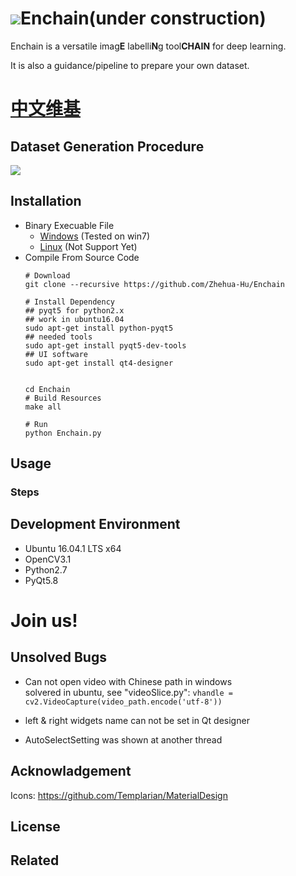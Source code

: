 # [![](./icons/EnchainLogoLittle.png)](https://github.com/Zhehua-Hu/Enchain)Enchain(under construction)

Enchain is a versatile imag**E** labelli**N**g tool**CHAIN** for deep learning.

It is also a guidance/pipeline to prepare your own dataset.


# [中文维基](https://github.com/Zhehua-Hu/Enchain/wiki/README_Chineses)

## Dataset Generation Procedure


![](./doc/docPictures/DatasetGenerationProcedure.png)
## Installation

* Binary Execuable File
    - [Windows]() (Tested on win7)
    - [Linux]() (Not Support Yet)
* Compile From Source Code
    ```
    # Download
    git clone --recursive https://github.com/Zhehua-Hu/Enchain
    
    # Install Dependency
    ## pyqt5 for python2.x
    ## work in ubuntu16.04
    sudo apt-get install python-pyqt5
    ## needed tools
    sudo apt-get install pyqt5-dev-tools
    ## UI software
    sudo apt-get install qt4-designer
    

    cd Enchain
    # Build Resources
    make all

    # Run
    python Enchain.py
    ```


## Usage




### Steps


## Development Environment
* Ubuntu 16.04.1 LTS x64
* OpenCV3.1
* Python2.7
* PyQt5.8


# Join us!

## Unsolved Bugs

* Can not open video with Chinese path in windows  
solvered in ubuntu, see "videoSlice.py": `vhandle = cv2.VideoCapture(video_path.encode('utf-8'))`

* left & right widgets name can not be set in Qt designer

* AutoSelectSetting was shown at another thread

## Acknowladgement

Icons: <https://github.com/Templarian/MaterialDesign>

## License

## Related








